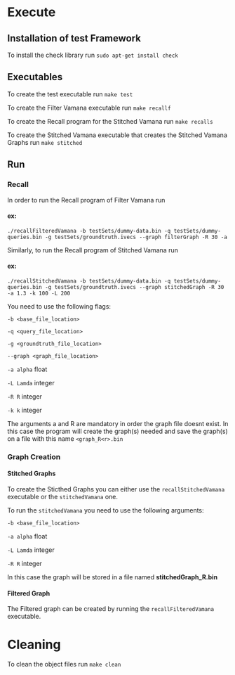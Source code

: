 # Execute

## Installation of test Framework
To install the check library run
```sudo apt-get install check```


## Executables
To create the test executable run
```make test```

To create the Filter Vamana executable run
``` make recallf ```

To create the Recall program for the Stitched Vamana run
``` make recalls ```

To create the Stitched Vamana executable that creates the Stitched Vamana Graphs run
``` make stitched ```

## Run
### Recall
In order to run the Recall program of Filter Vamana run
#### ex:
```./recallFilteredVamana -b testSets/dummy-data.bin -q testSets/dummy-queries.bin -g testSets/groundtruth.ivecs --graph filterGraph -R 30 -a```

Similarly, to run the Recall program of Stitched Vamana run
#### ex:
```./recallStitchedVamana -b testSets/dummy-data.bin -q testSets/dummy-queries.bin -g testSets/groundtruth.ivecs --graph stitchedGraph -R 30 -a 1.3 -k 100 -L 200```

You need to use the following flags:

```-b <base_file_location>```

```-q <query_file_location>```

```-g <groundtruth_file_location>```

```--graph <graph_file_location>```

```-a alpha``` float

```-L Lamda``` integer

```-R R``` integer

```-k k``` integer

The arguments a and R are mandatory in order the graph file doesnt exist. In this case the program will create the graph(s) needed and save the graph(s) on a file with this name ```<graph_R<r>.bin```

### Graph Creation
#### Stitched Graphs
To create the Sticthed Graphs you can either use the ```recallStitchedVamana``` executable or the ```stitchedVamana``` one.

To run the ```stitchedVamana``` you need to use the following arguments:

```-b <base_file_location>```

```-a alpha``` float

```-L Lamda``` integer

```-R R``` integer

In this case the graph will be stored in a file named __stitchedGraph_R<r>.bin__ 

#### Filtered Graph
The Filtered graph can be created by running the ```recallFilteredVamana``` executable.


# Cleaning

To clean the object files run
```make clean```
